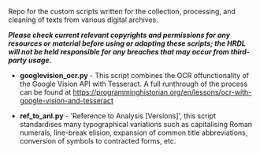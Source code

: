 Repo for the custom scripts written for the collection, processing, and cleaning of texts from various digital archives.

___Please check current relevant copyrights and permissions for any resources or material before using or adapting these scripts; the HRDL will not be held responsible for any breaches that may occur from third-party usage.___

- **googlevision_ocr.py** - This script combines the OCR offunctionality of the Google Vision API with Tesseract. A full runthrough of the process can be found at https://programminghistorian.org/en/lessons/ocr-with-google-vision-and-tesseract 
  
- **ref_to_anl.py** - 'Reference to Analysis [Versions]', this script standardises many typographical variations such as capitalising Roman numerals, line-break elision, expansion of common title abbreviations, conversion of symbols to contracted forms, etc.
